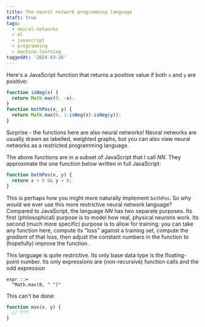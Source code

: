 ```yaml
---
title: The neural network programming language
draft: true
tags:
  - neural-networks
  - ml
  - javascript
  - programming
  - machine-learning
taggedAt: '2024-03-26'
---
```


Here's a JavaScript function that
returns a positive value if both `x` and `y` are positive:

```js
function isNeg(x) {
  return Math.max(0, -x);
}
function bothPos(x, y) {
  return Math.max(0, 1-isNeg(x)-isNeg(y));
}
```

Surprise - the functions here are also neural networks!
Neural networks are usually drawn as labelled, weighted graphs,
but you can also view neural networks as a restricted programming language.

The above functions are in a subset of JavaScript that I call _NN_.
They approximate the one function below written in full JavaScript:

```js
function bothPos(x, y) {
  return x > 0 && y > 0;
}
```

This is perhaps how you might more naturally implement `bothPos`.
So why would we ever use this more restrictive neural network language?
Compared to JavaScript, the language _NN_ has two separate purposes.
Its first (philosophical) purpose is to model how real, physical neurons work.
Its second (much more specific) purpose is to allow for training:
you can take any function here,
compute its "loss" against a training set,
compute the _gradient_ of that loss,
then adjust the constant numbers in the function
to (hopefully) improve the function.

This language is quite restrictive.
Its only base data type is the floating-point number.
Its only expressions are (non-recursive) function calls
and the odd expression

```ebnf
expr ::=
  "Math.max(0, " ")"
```

This can't be done:

```js
function max(x, y) {
  // ???
}
```
